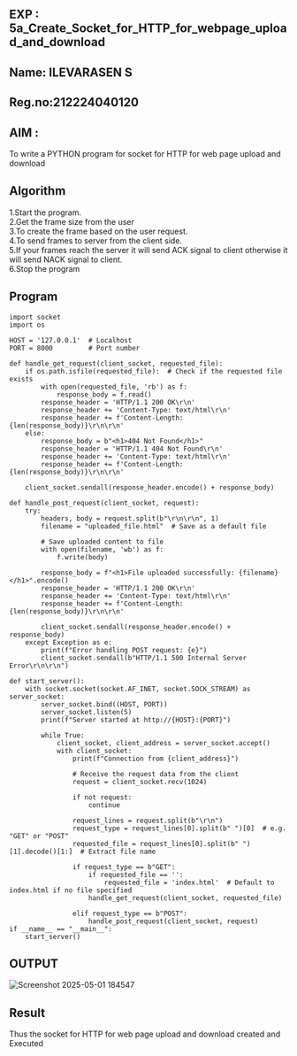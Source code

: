 ## EXP : 5a_Create_Socket_for_HTTP_for_webpage_upload_and_download
## Name: ILEVARASEN S
## Reg.no:212224040120
## AIM :
To write a PYTHON program for socket for HTTP for web page upload and download
## Algorithm

1.Start the program.
<BR>
2.Get the frame size from the user
<BR>
3.To create the frame based on the user request.
<BR>
4.To send frames to server from the client side.
<BR>
5.If your frames reach the server it will send ACK signal to client otherwise it will send NACK signal to client.
<BR>
6.Stop the program
<BR>

## Program 
```
import socket
import os

HOST = '127.0.0.1'  # Localhost
PORT = 8000         # Port number

def handle_get_request(client_socket, requested_file):
    if os.path.isfile(requested_file):  # Check if the requested file exists
        with open(requested_file, 'rb') as f:
            response_body = f.read()
        response_header = 'HTTP/1.1 200 OK\r\n'
        response_header += 'Content-Type: text/html\r\n'
        response_header += f'Content-Length: {len(response_body)}\r\n\r\n'
    else:
        response_body = b"<h1>404 Not Found</h1>"
        response_header = 'HTTP/1.1 404 Not Found\r\n'
        response_header += 'Content-Type: text/html\r\n'
        response_header += f'Content-Length: {len(response_body)}\r\n\r\n'

    client_socket.sendall(response_header.encode() + response_body)

def handle_post_request(client_socket, request):
    try:
        headers, body = request.split(b"\r\n\r\n", 1)
        filename = "uploaded_file.html"  # Save as a default file
        
        # Save uploaded content to file
        with open(filename, 'wb') as f:
            f.write(body)
        
        response_body = f"<h1>File uploaded successfully: {filename}</h1>".encode()
        response_header = 'HTTP/1.1 200 OK\r\n'
        response_header += 'Content-Type: text/html\r\n'
        response_header += f'Content-Length: {len(response_body)}\r\n\r\n'
        
        client_socket.sendall(response_header.encode() + response_body)
    except Exception as e:
        print(f"Error handling POST request: {e}")
        client_socket.sendall(b"HTTP/1.1 500 Internal Server Error\r\n\r\n")

def start_server():
    with socket.socket(socket.AF_INET, socket.SOCK_STREAM) as server_socket:
        server_socket.bind((HOST, PORT))
        server_socket.listen(5)
        print(f"Server started at http://{HOST}:{PORT}")

        while True:
            client_socket, client_address = server_socket.accept()
            with client_socket:
                print(f"Connection from {client_address}")

                # Receive the request data from the client
                request = client_socket.recv(1024)

                if not request:
                    continue

                request_lines = request.split(b"\r\n")
                request_type = request_lines[0].split(b" ")[0]  # e.g. "GET" or "POST"
                requested_file = request_lines[0].split(b" ")[1].decode()[1:]  # Extract file name

                if request_type == b"GET":
                    if requested_file == '':
                        requested_file = 'index.html'  # Default to index.html if no file specified
                    handle_get_request(client_socket, requested_file)

                elif request_type == b"POST":
                    handle_post_request(client_socket, request)
if __name__ == "__main__":
    start_server()

```

## OUTPUT

![Screenshot 2025-05-01 184547](https://github.com/user-attachments/assets/cf834a6d-5fa8-47a6-854f-12b9a0861c43)


## Result
Thus the socket for HTTP for web page upload and download created and Executed
